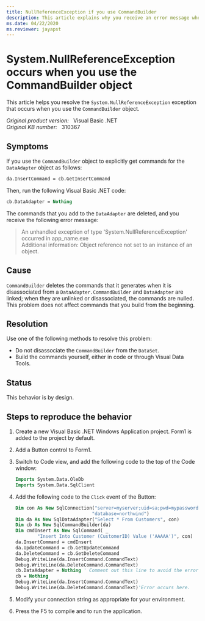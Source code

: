 ```yaml
---
title: NullReferenceException if you use CommandBuilder
description: This article explains why you receive an error message when you use the CommandBuilder object, and provides two methods to resolve this problem.
ms.date: 04/22/2020
ms.reviewer: jayapst
---
```

# System.NullReferenceException occurs when you use the CommandBuilder object

This article helps you resolve the `System.NullReferenceException` exception that occurs when you use the `CommandBuilder` object.

_Original product version:_ &nbsp; Visual Basic .NET  
_Original KB number:_ &nbsp; 310367

## Symptoms

If you use the `CommandBuilder` object to explicitly get commands for the `DataAdapter` object as follows:

```vb
da.InsertCommand = cb.GetInsertCommand
```

Then, run the following Visual Basic .NET code:

```vb
cb.DataAdapter = Nothing
```

The commands that you add to the `DataAdapter` are deleted, and you receive the following error message:

> An unhandled exception of type 'System.NullReferenceException' occurred in app_name.exe  
> Additional information: Object reference not set to an instance of an object.

## Cause

`CommandBuilder` deletes the commands that it generates when it is disassociated from a `DataAdapter.CommandBuilder` and `DataAdapter` are linked; when they are unlinked or disassociated, the commands are nulled. This problem does not affect commands that you build from the beginning.

## Resolution

Use one of the following methods to resolve this problem:

- Do not disassociate the `CommandBuilder` from the `DataSet`.
- Build the commands yourself, either in code or through Visual Data Tools.

## Status

This behavior is by design.

## Steps to reproduce the behavior

1. Create a new Visual Basic .NET Windows Application project. Form1 is added to the project by default.

2. Add a Button control to Form1.

3. Switch to Code view, and add the following code to the top of the Code window:

    ```vb
    Imports System.Data.OleDb
    Imports System.Data.SqlClient
    ```

4. Add the following code to the `Click` event of the Button:

    ```vb
    Dim con As New SqlConnection("server=myserver;uid=sa;pwd=mypassword;" & _
                                "database=northwind")
    Dim da As New SqlDataAdapter("Select * From Customers", con)
    Dim cb As New SqlCommandBuilder(da)
    Dim cmdInsert As New SqlCommand( _
            "Insert Into Customer (CustomerID) Value ('AAAAA')", con)
    da.InsertCommand = cmdInsert
    da.UpdateCommand = cb.GetUpdateCommand
    da.DeleteCommand = cb.GetDeleteCommand
    Debug.WriteLine(da.InsertCommand.CommandText)
    Debug.WriteLine(da.DeleteCommand.CommandText)
    cb.DataAdapter = Nothing ' Comment out this line to avoid the error.
    cb = Nothing
    Debug.WriteLine(da.InsertCommand.CommandText)
    Debug.WriteLine(da.DeleteCommand.CommandText)'Error occurs here.
    ```

5. Modify your connection string as appropriate for your environment.
6. Press the F5 to compile and to run the application.
